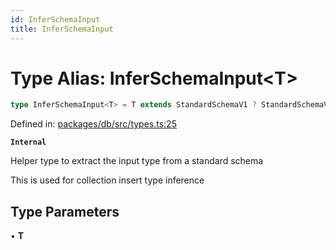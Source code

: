 ```yaml
---
id: InferSchemaInput
title: InferSchemaInput
---
```


<!-- DO NOT EDIT: this page is autogenerated from the type comments -->

# Type Alias: InferSchemaInput\<T\>

```ts
type InferSchemaInput<T> = T extends StandardSchemaV1 ? StandardSchemaV1.InferInput<T> extends object ? StandardSchemaV1.InferInput<T> : Record<string, unknown> : Record<string, unknown>;
```

Defined in: [packages/db/src/types.ts:25](https://github.com/TanStack/db/blob/main/packages/db/src/types.ts#L25)

**`Internal`**

Helper type to extract the input type from a standard schema

 This is used for collection insert type inference

## Type Parameters

• **T**
